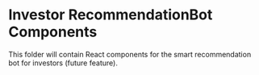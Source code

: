 # Investor RecommendationBot Components

This folder will contain React components for the smart recommendation bot for investors (future feature). 